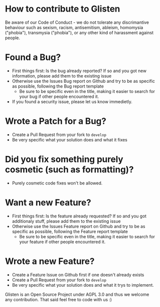 # How to contribute to Glisten

Be aware of our Code of Conduct - we do not tolerate any discrimantive behaviour such as sexism, racism, antisemitism, ableism, homomysia ("phobia"), transmysia ("phobia"), or any other kind of harassment against people.

# Found a Bug? 

* First things first: Is the bug already reported? If so and you got new information, please add them to the existing issue
* Otherwise use the Issues Bug report on Github and try to be as specific as possible, following the Bug report template
  * Be sure to be specific even in the title, making it easier to search for your bug if other people encountered it. 
* If you found a security issue, please let us know immedietly. 

# Wrote a Patch for a Bug?

* Create a Pull Request from your fork to `develop` 
* Be very specific what your solution does and what it fixes

# Did you fix something purely cosmetic (such as formatting)?

* Purely cosmetic code fixes won't be allowed. 

# Want a new Feature? 

* First things first: Is the feature already requested? If so and you got additionaly stuff, please add them to the existing issue
* Otherwise use the Issues Feature report on Github and try to be as specific as possible, following the Feature report template
  * Be sure to be specific even in the title, making it easier to search for your feature if other people encountered it. 

# Wrote a new Feature? 

* Create a Feature Issue on Github first if one doesn't already exists
* Create a Pull Request from your fork to `develop`
* Be very specific what your solution does and what it trys to implement.


Glisten is an Open Source Project under AGPL 3.0 and thus we welcome any contribution. 
That said feel free to code with us :)
